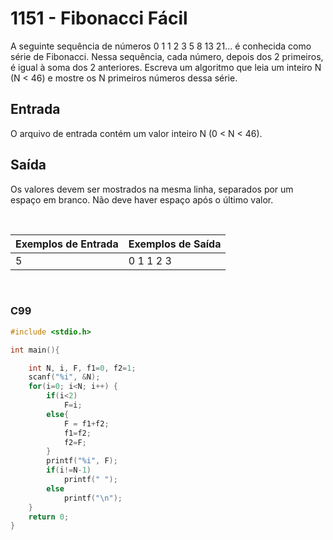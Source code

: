 1151 - Fibonacci Fácil
======================

A seguinte sequência de números 0 1 1 2 3 5 8 13 21... é conhecida como série de Fibonacci. Nessa sequência, cada número, depois dos 2 primeiros, é igual à soma dos 2 anteriores. Escreva um algoritmo que leia um inteiro N (N < 46) e mostre os N primeiros números dessa série.

Entrada
-------

O arquivo de entrada contém um valor inteiro N (0 < N < 46).

Saída
-----

Os valores devem ser mostrados na mesma linha, separados por um espaço em branco. Não deve haver espaço após o último valor.

&nbsp;

| Exemplos de Entrada | Exemplos de Saída    |
|---------------------|----------------------|
| 5                   | 0 1 1 2 3            |

&nbsp;

### C99

```c
#include <stdio.h>

int main(){

	int N, i, F, f1=0, f2=1;
	scanf("%i", &N);
	for(i=0; i<N; i++) {
		if(i<2)
			F=i;
		else{
			F = f1+f2;
			f1=f2;
			f2=F;
		}
		printf("%i", F);
		if(i!=N-1)
			printf(" ");
		else
			printf("\n");
	}
	return 0;
}
```
